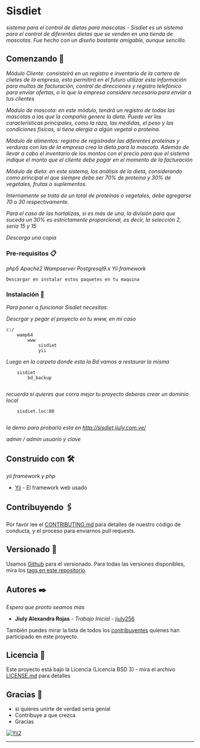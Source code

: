 # Sisdiet

_sistema para el control de dietas para mascotas - Sisdiet es un sistema para el control de diferentes dietas que se venden en una tienda de mascotas. Fue hecho con un diseño bastante amigable, aunque sencillo._

## Comenzando 🚀

_Módulo Cliente: consisteirá en un registro e inventario de la cartera de clietes de la empresa, esto permitirá en el futuro utilizar esta información para multas de facturación, control de direcciones y registro telefónico para enviar ofertas, o lo que la empresa considere necesario para enviar a tus clientes_

_Módulo de mascota: en este módulo, tendrá un registro de todas las mascotas a las que la compañía genere la dieta. Puede ver las características principales, como la raza, las medidas, el peso y las condiciones físicas, si tiene alergia a algún vegetal o proteína._

_Módulo de alimentos: registro de registrador las diferentes proteínas y verduras con las de la empresa crea la dieta para la mascota. Además de llevar a cabo el inventario de los montos con el precio para que el sistema indique el monto que el cliente debe pagar en el momento de la facturación_

_Módulo de dieta: en este sistema, los análisis de la dieta, considerando como principal el que siempre debe ser 70% de proteína y 30% de vegetales, frutas o suplementos._

_Internamente se trata de un total de proteínas o vegetales, debe agregarse 70 o 30 respectivamente._

_Para el caso de las hortalizas, si es más de una, la división para que suceda un 30% es estrictamente proporcional, es decir, la selección 2, sería 15 y 15_

_Descarga una copia_



### Pre-requisitos 📋

_php5_
_Apache2_
_Wampserver_
_Postgresql9.x_
_Yii framework_

```
Descargar en instalar estos paquetes en tu maquina
```

### Instalación 🔧

_Para poner a funcionar Sisdiet necesitas:_

_Descrgar y pegar el proyecto en tu www, en mi caso_

```
c:/
	wamp64
		www
			sisdiet
			yii

```

_Luego en la carpeta donde esta la Bd vamos a restaurar la misma_

```
	sisdiet
		bd_backup
		
```

_recuerda si quieres que corra mejor tu proyecto deberas crear un dominio local_

```
	sisdiet.loc:80
		
```

_la demo para probarlo esta en http://sisdiet.jiuly.com.ve/_

_admin / admin usuario y clave_


## Construido con 🛠️

_yii framework y php_

* [Yii](https://www.yiiframework.com/) - El framework web usado


## Contribuyendo 🖇️

Por favor lee el [CONTRIBUTING.md](https://gist.github.com/jiuly256/sisdiet) para detalles de nuestro código de conducta, y el proceso para enviarnos pull requests.

## Versionado 📌

Usamos [Github](https://github.com) para el versionado. Para todas las versiones disponibles, mira los [tags en este repositorio](https://github.com/jiuly256/sisdiet/).

## Autores ✒️

_Espero que pronto seamos mas_

* **Jiuly Alexandra Rojas** - *Trabajo Inicial* - [jiuly256](https://github.com/jiuly256)


También puedes mirar la lista de todos los [contribuyentes](https://github.com/jiuly256/sisdiet/contributors) quíenes han participado en este proyecto. 

## Licencia 📄

Este proyecto está bajo la Licencia (Licencia BSD 3) - mira el archivo [LICENSE.md](LICENSE.md) para detalles

## Gracias 🎁

* si quieres unirte de verdad seria genial
* Contribuye a que crezca
* Gracias

[![Yii2](https://img.shields.io/badge/Powered_by-Yii_Framework-green.svg?style=flat)](https://www.yiiframework.com/)

---

